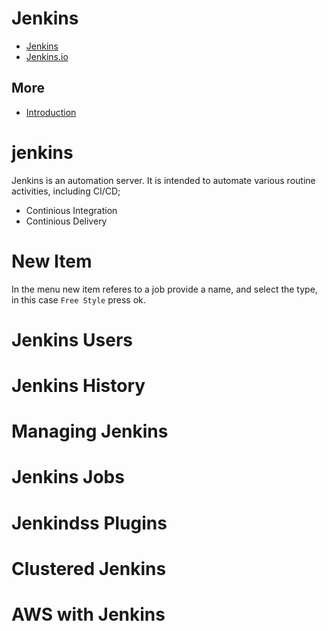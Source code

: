 # Jenkins

* [Jenkins](https://www.javaworld.com/article/3123117/development-tools/open-source-java-projects-jenkins-with-docker-part-1.html)
* [Jenkins.io](http://jenkins.io)

## More
* [Introduction](https://www.youtube.com/watch?v=BvUkXrAAqjE)

# jenkins

Jenkins is an automation server. It is intended to automate various routine activities, including CI/CD;

* Continious Integration
* Continious Delivery
# New Item
In the menu new item referes to a job provide a name, and select the type, in this case `Free Style` press ok.

# Jenkins Users
# Jenkins History
# Managing Jenkins
# Jenkins Jobs
# Jenkindss Plugins
# Clustered Jenkins
# AWS with Jenkins
